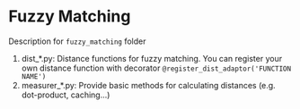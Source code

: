 # Fuzzy Matching
Description for `fuzzy_matching` folder

1. dist_*.py: 
    Distance functions for fuzzy matching. You can register your own distance function with decorator `@register_dist_adaptor('FUNCTION NAME')`
2. measurer_*.py:
    Provide basic methods for calculating distances (e.g. dot-product, caching...)